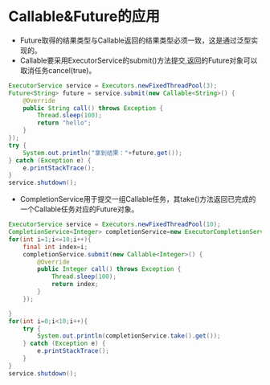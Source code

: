 # Callable&Future的应用
- Future取得的结果类型与Callable返回的结果类型必须一致，这是通过泛型实现的。
- Callable要采用ExecutorService的submit()方法提交,返回的Future对象可以取消任务cancel(true)。
```java
ExecutorService service = Executors.newFixedThreadPool(3);
Future<String> future = service.submit(new Callable<String>() {
    @Override
    public String call() throws Exception {
        Thread.sleep(100);
        return "hello";
    }
});
try {
    System.out.println("拿到结果："+future.get());
} catch (Exception e) {
    e.printStackTrace();
}
service.shutdown();
```
- CompletionService用于提交一组Callable任务，其take()方法返回已完成的一个Callable任务对应的Future对象。
```java
ExecutorService service = Executors.newFixedThreadPool(10);
CompletionService<Integer> completionService=new ExecutorCompletionService<Integer>(service);
for(int i=1;i<=10;i++){
    final int index=i;
    completionService.submit(new Callable<Integer>() {
        @Override
        public Integer call() throws Exception {
            Thread.sleep(100);
            return index;
        }
    });

}
for(int i=0;i<10;i++){
    try {
        System.out.println(completionService.take().get());
    } catch (Exception e) {
        e.printStackTrace();
    }
}
service.shutdown();
```

